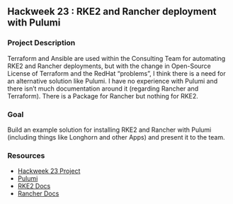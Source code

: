 ## Hackweek 23 : RKE2 and Rancher deployment with Pulumi

### Project Description
Terraform and Ansible are used within the Consulting Team for automating RKE2 and Rancher deployments, but with the change in Open-Source License of Terraform and the RedHat “problems”, I think there is a need for an alternative solution like Pulumi. I have no experience with Pulumi and there isn’t much documentation around it (regarding Rancher and Terraform). There is a Package for Rancher but nothing for RKE2.

### Goal
Build an example solution for installing RKE2 and Rancher with Pulumi (including things like Longhorn and other Apps) and present it to the team.

### Resources
- [Hackweek 23 Project](https://hackweek.opensuse.org/23/projects/rke2-and-rancher-deployment-with-pulumi)
- [Pulumi](https://www.pulumi.com)
- [RKE2 Docs](https://docs.rke2.io/)
- [Rancher Docs](https://ranchermanager.docs.rancher.com/)
